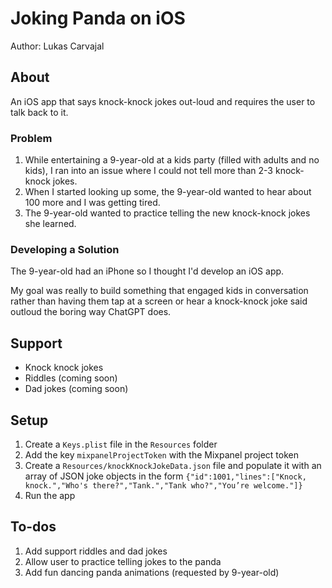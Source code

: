 #  Joking Panda on iOS

Author: Lukas Carvajal

## About

An iOS app that says knock-knock jokes out-loud and requires the user to talk back to it.

### Problem

1. While entertaining a 9-year-old at a kids party (filled with adults and no kids), I ran into an issue where I could not tell more than 2-3 knock-knock jokes.
2. When I started looking up some, the 9-year-old wanted to hear about 100 more and I was getting tired.
3. The 9-year-old wanted to practice telling the new knock-knock jokes she learned.

### Developing a Solution

The 9-year-old had an iPhone so I thought I'd develop an iOS app. 

My goal was really to build something that engaged kids in conversation rather than having them tap at a screen or hear a knock-knock joke said outloud the boring way ChatGPT does.

## Support
- Knock knock jokes
- Riddles (coming soon)
- Dad jokes (coming soon) 

## Setup

1. Create a `Keys.plist` file in the `Resources` folder
2. Add the key `mixpanelProjectToken` with the Mixpanel project token
3. Create a `Resources/knockKnockJokeData.json` file and populate it with an array of JSON joke objects in the form `{"id":1001,"lines":["Knock, knock.","Who's there?","Tank.","Tank who?","You’re welcome."]}`
4. Run the app 

## To-dos
1. Add support riddles and dad jokes
2. Allow user to practice telling jokes to the panda
3. Add fun dancing panda animations (requested by 9-year-old)
